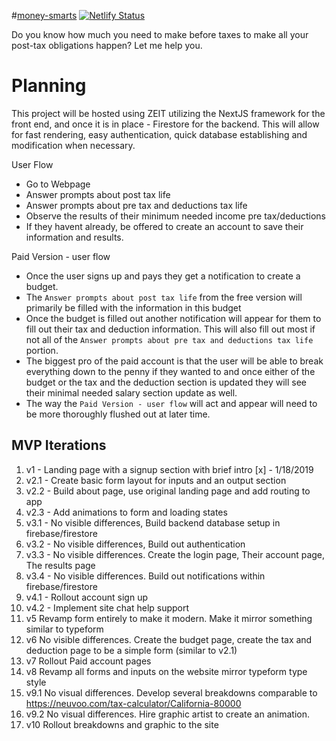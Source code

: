 #[money-smarts](https://moneysmarts.app/) [![Netlify Status](https://api.netlify.com/api/v1/badges/8ba18ebf-1d0e-4501-808d-bb38b329002c/deploy-status)](https://app.netlify.com/sites/dreamy-lamport-fa3c50/deploys)



Do you know how much you need to make before taxes to make all your post-tax obligations happen? Let me help you.

# Planning

This project will be hosted using ZEIT utilizing the NextJS framework for the front end, and once it is in place - Firestore for the backend. This will allow for fast rendering, easy authentication, quick database establishing and modification when necessary.

User Flow

- Go to Webpage
- Answer prompts about post tax life
- Answer prompts about pre tax and deductions tax life
- Observe the results of their minimum needed income pre tax/deductions
- If they havent already, be offered to create an account to save their information and results.

Paid Version - user flow

- Once the user signs up and pays they get a notification to create a budget.
- The `Answer prompts about post tax life` from the free version will primarily be filled with the information in this budget
- Once the budget is filled out another notification will appear for them to fill out their tax and deduction information. This will also fill out most if not all of the `Answer prompts about pre tax and deductions tax life` portion.
- The biggest pro of the paid account is that the user will be able to break everything down to the penny if they wanted to and once either of the budget or the tax and the deduction section is updated they will see their minimal needed salary section update as well.
- The way the `Paid Version - user flow` will act and appear will need to be more thoroughly flushed out at later time.

## MVP Iterations

1. v1 - Landing page with a signup section with brief intro [x] - 1/18/2019
2. v2.1 - Create basic form layout for inputs and an output section
3. v2.2 - Build about page, use original landing page and add routing to app
4. v2.3 - Add animations to form and loading states
5. v3.1 - No visible differences, Build backend database setup in firebase/firestore
6. v3.2 - No visible differences, Build out authentication
7. v3.3 - No visible differences. Create the login page, Their account page, The results page
8. v3.4 - No visible differences. Build out notifications within firebase/firestore
9. v4.1 - Rollout account sign up
10. v4.2 - Implement site chat help support
11. v5 Revamp form entirely to make it modern. Make it mirror something similar to typeform
12. v6 No visible differences. Create the budget page, create the tax and deduction page to be a simple form (similar to v2.1)
13. v7 Rollout Paid account pages
14. v8 Revamp all forms and inputs on the website mirror typeform type style
15. v9.1 No visual differences. Develop several breakdowns comparable to https://neuvoo.com/tax-calculator/California-80000
16. v9.2 No visual differences. Hire graphic artist to create an animation.
17. v10 Rollout breakdowns and graphic to the site
